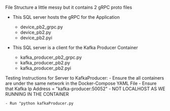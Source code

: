 File Structure a little messy but it contains 2 gRPC proto files

- This SQL server hosts the gRPC for the Application
    - device_pb2_grpc.py
    - device_pb2.py
    - device_pb2.pyi

- This SQL server is a client for the Kafka Producer Container
    - kafka_producer_pb2_grpc.py
    - kafka_producer_pb2.py
    - kafka_producer_pb2.pyi

Testing Instructions for Server to KafkaProducer:
    - Ensure the all containers are under the same network in the Docker-Compose YAML File
    - Ensure that Kafka Ip Address = "kafka-producer:50052"
        - NOT LOCALHOST AS WE RUNNING IN THE CONTAINER
    
    - Run "python kafkaProducer.py
